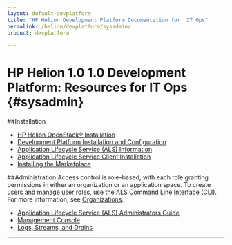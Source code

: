 ```yaml
---
layout: default-devplatform
title: "HP Helion Development Platform Documentation for  IT Ops"
permalink: /helion/devplatform/sysadmin/
product: devplatform

---
```

<!--PUBLISHED-->
# HP Helion 1.0 1.0 Development Platform: Resources for IT Ops {#sysadmin}

##Installation

* [HP Helion OpenStack&reg; Installation](/helion/openstack/install/overview/)
* [Development Platform Installation and Configuration](/helion/devplatform/install/)
* [Application Lifecycle Service (ALS) Information](/als/v1/)
* [Application Lifecycle Service Client Installation](/als/v1/user/client/)
* [Installing the Marketplace](/helion/devplatform/marketplace)

##Administration
Access control is role-based, with each role granting permissions in either an organization or an application space. To create users and manage user roles, use the ALS  [Command Line Interface (CLI)](/als/v1/user/reference/client-ref/). For more information, see [Organizations](/als/v1/user/reference/client-ref/#organizations).

- [Application Lifecycle Service (ALS) Administrators Guide](/als/v1/admin/)
- [Management Console](/als/v1/user/console/)
- [Logs, Streams, and Drains](/als/v1/user/deploy/app-logs/)

----
